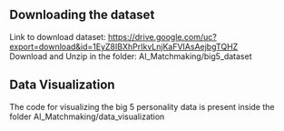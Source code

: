 ## Downloading the dataset

Link to download dataset: https://drive.google.com/uc?export=download&id=1EyZ8IBXhPrIkvLnjKaFVIAsAejbgTQHZ
\
Download and Unzip in the folder: AI_Matchmaking/big5_dataset

## Data Visualization
The code for visualizing the big 5 personality data is present inside the folder AI_Matchmaking/data_visualization